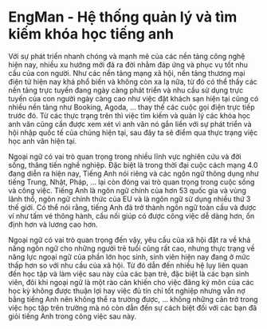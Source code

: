 # EngMan - Hệ thống quản lý và tìm kiếm khóa học tiếng anh

Với sự phát triển nhanh chóng và mạnh mẽ của các nền tảng công nghệ hiện nay,
nhiều xu hướng mới đã ra đời nhằm đáp ứng và phục vụ tốt nhu cầu của con người.
Như các nền tảng mạng xã hội, nền tảng thương mại điện tử hiện nay khá phổ biến
và không còn xa lạ nữa, từ đó có thể thấy các nền tảng trực tuyến đang ngày càng
phát triển và nhu cầu sử dụng trực tuyến của con người ngày càng cao như việc
đặt khách sạn hiện tại cũng có nhiều nền tảng như Booking, Agoda, … thay thế các
cuộc gọi điện trực tiếp trước đó. Từ các thực trạng trên thì việc tìm kiếm và
quản lý các khóa học anh văn cũng cần được xem xét vì anh văn nó gắn liền với sự
phát triển và hội nhập quốc tế của chúng hiện tại, sau đây ta sẽ điểm qua thực
trạng việc học anh văn hiện tại.

Ngoại ngữ có vai trò quan trọng trong nhiều lĩnh vực nghiên cứu và đời sống,
thăng tiến nghề nghiệp. Đặc biệt là trong thời đại cuộc cách mạng 4.0 đang diễn
ra hiện nay, Tiếng Anh nói riêng và các ngôn ngữ thông dụng như tiếng Trung,
Nhật, Pháp, … lại còn đóng vai trò quan trọng trong cuộc sống và công việc.
Tiếng Anh là ngôn ngữ chính của hơn 53 quốc gia và vùng lãnh thổ, ngôn ngữ chính
thức của EU và là ngôn ngữ sử dụng nhiều thứ 3 thế giới. Có thể nói rằng, tiếng
Anh đã trở thành ngôn ngữ toàn cầu và được ví như tấm vé thông hành, cầu nối
giúp có được công việc dễ dàng hơn, ổn định hơn và lương cao hơn.

Ngoại ngữ có vai trò quan trọng đến vậy, yêu cầu của xã hội đặt ra về khả năng
ngôn ngữ cho những người trẻ tuổi cũng rất cao, nhưng thực trạng về năng lực
ngoại ngữ của phần lớn học sinh, sinh viên hiện nay đang ở mức thấp hơn so với
nhu cầu của xã hội. Từ đó dẫn đến nhiều hệ lụy liên quan đến học tập và làm việc
sau này của các bạn trẻ, đặc biệt là các bạn sinh viên, đôi khi ngoại ngữ là một
rào cản khiến cho việc đăng ký môn của các học kỳ không được thuận lợi hay việc
đủ tín chỉ tốt nghiệp nhưng vẫn nợ bằng tiếng Anh nên không thể ra trường được,
… không những cản trở trong việc học tập trên trường mà nó còn dẫn đến sự cách
biệt đối với các bạn đã giỏi tiếng Anh trong công việc sau này.
